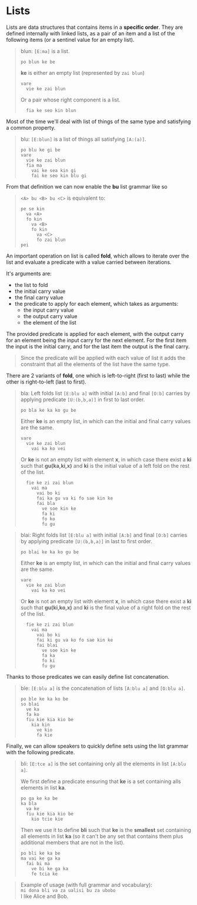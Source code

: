 # Lists

Lists are data structures that contains items in a __specific order__. They
are defined internally with linked lists, as a pair of an item and a list of
the following items (or a sentinel value for an empty list).

> blun: `[E:ma]` is a list.
> ```
> po blun ke be
> ```
> __ke__ is either an empty list (represented by `zai blun`)
> ```
> vare
>   vie ke zai blun
> ```
> Or a pair whose right component is a list.
> ```
>   fia ke seo kin blun     
> ```

Most of the time we'll deal with list of things of the same type and satisfying
a common property.

> blu: `[E:blun]` is a list of things all satisfying `[A:(a)]`.
> ```
> po blu ke gi be
> vare
>   vie ke zai blun
>   fia ma
>     vai ke sea kin gi
>     fai ke seo kin blu gi
> ```

From that definition we can now enable the __bu__ list grammar like so

> `<A> bu <B> bu <C>` is equivalent to:
> ```
> pe se kin
>   va <A>
>   fo kin
>     va <B>
>     fo kin
>       va <C>
>       fo zai blun
> pei
> ```

An important operation on list is called __fold__, which allows to iterate
over the list and evaluate a predicate with a value carried between iterations.

It's arguments are:
- the list to fold
- the initial carry value
- the final carry value
- the predicate to apply for each element, which takes as arguments:
  - the input carry value
  - the output carry value
  - the element of the list

The provided predicate is applied for each element, with the output
carry for an element being the input carry for the next element.
For the first item the input is the initial carry, and for the last
item the output is the final carry.

> Since the predicate will be applied with each value of list it adds the
> constraint that all the elements of the list have the same type.

There are 2 variants of __fold__, one which is left-to-right (first to last)
while the other is right-to-left (last to first).

> bla: Left folds list `[E:blu a]` with initial `[A:b]` and final `[O:b]`
> carries by applying predicate `[U:(b,b,a)]` in first to last order.
> ```
> po bla ke ka ko gu be
> ```
> Either __ke__ is an empty list, in which can the initial and final carry
> values are the same. 
> ```
> vare
>   vie ke zai blun
>     vai ka ko vei
> ```
> Or __ke__ is not an empty list with element __x__, in which case there exist
> a __ki__ such that __gu(ka,ki,x)__ and __ki__ is the initial value of a left
> fold on the rest of the list.
> ```
>   fie ke zi zai blun
>     vai ma
>       vai bo ki
>       fai ka gu va ki fo sae kin ke
>       fai bla
>         ve soe kin ke
>         fa ki
>         fo ko
>         fu gu
> ```

> blai: Right folds list `[E:blu a]` with initial `[A:b]` and final `[O:b]`
> carries by applying predicate `[U:(b,b,a)]` in last to first order.
> ```
> po blai ke ka ko gu be
> ```
> Either __ke__ is an empty list, in which can the initial and final carry
> values are the same. 
> ```
> vare
>   vie ke zai blun
>     vai ka ko vei
> ```
> Or __ke__ is not an empty list with element __x__, in which case there exist
> a __ki__ such that __gu(ki,ko,x)__ and __ki__ is the final value of a right
> fold on the rest of the list.
> ```
>   fie ke zi zai blun
>     vai ma
>       vai bo ki
>       fai ki gu va ko fo sae kin ke
>       fai blai
>         ve soe kin ke
>         fa ka
>         fo ki
>         fu gu
> ```

Thanks to those predicates we can easily define list concatenation.

> ble: `[E:blu a]` is the concatenation of lists `[A:blu a]` and `[O:blu a]`.
> ```
> po ble ke ka ko be
> so blai
>   ve ka
>   fa ko
>   fiu kie kia kio be
>     kia kin
>       ve kio
>       fa kie
> ```

Finally, we can allow speakers to quickly define sets using the list grammar
with the following predicate.

> bli: `[E:tce a]` is the set containing only all the elements in list `[A:blu a]`.
>
> We first define a predicate ensuring that __ke__ is a set containing alls
> elements in list __ka__.
> ```
> po ga ke ka be
> ka bla
>   va ke
>   fiu kie kia kio be
>     kio tcie kie
> ```
> Then we use it to define __bli__ such that __ke__ is the __smallest__ set
> containing all elements in list __ka__ (so it can't be any set that contains
> them plus additional members that are not in the list).
> ```
> po bli ke ka be
> ma vai ke ga ka
>   fai bi ma 
>     ve bi ke ga ka
>     fe tcia ke   
> ```

> Example of usage (with full grammar and vocabulary):\
> `mi dona bli va za ualisi bu za ubobo`\
> I like Alice and Bob.